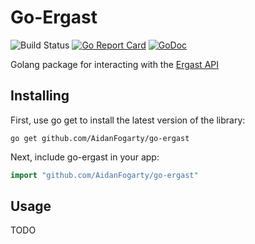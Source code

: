 # Go-Ergast
![Build Status](https://github.com/AidanFogarty/go-ergast/actions/workflows/pipeline.yml/badge.svg)
[![Go Report Card](https://goreportcard.com/badge/github.com/AidanFogarty/go-ergast)](https://goreportcard.com/badge/github.com/AidanFogarty/go-ergast)
[![GoDoc](https://godoc.org/github.com/AidanFogarty/go-ergast?status.svg)](https://godoc.org/github.com/AidanFogarty/go-ergast?status.svg)

Golang package for interacting with the [Ergast API](https://ergast.com/mrd/)

## Installing

First, use go get to install the latest version of the library:

```
go get github.com/AidanFogarty/go-ergast
```

Next, include go-ergast in your app:

```go
import "github.com/AidanFogarty/go-ergast"
```

## Usage

TODO